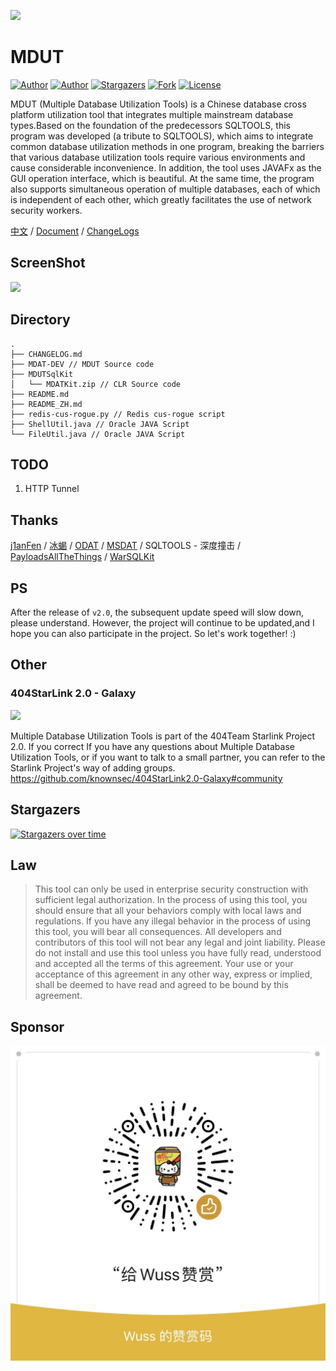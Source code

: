 ![](https://i.loli.net/2021/05/10/bX6FP4shupnBoDJ.png)
# MDUT
[![Author](https://img.shields.io/badge/author-Ch1ng-red.svg?style=flat-square)](https://github.com/ch1ngg)
[![Author](https://img.shields.io/badge/author-j1anFen-red.svg?style=flat-square)](https://github.com/j1anFen)
[![Stargazers](https://img.shields.io/github/stars/SafeGroceryStore/MDUT.svg?style=flat-square)](https://github.com/SafeGroceryStore/MDUT/stargazers)
[![Fork](https://img.shields.io/github/forks/SafeGroceryStore/MDUT.svg?style=flat-square)](https://github.com/SafeGroceryStore/MDUT/ork)
[![License](https://img.shields.io/github/license/SafeGroceryStore/MDUT.svg?style=flat-square)](https://github.com/SafeGroceryStore/MDUT/blob/main/LICENSE)

MDUT (Multiple Database Utilization Tools) is a Chinese database cross platform utilization tool that integrates multiple mainstream database types.Based on the foundation of the predecessors SQLTOOLS, this program was developed (a tribute to SQLTOOLS), which aims to integrate common database utilization methods in one program, breaking the barriers that various database utilization tools require various environments and cause considerable inconvenience. In addition, the tool uses JAVAFx as the GUI operation interface, which is beautiful. At the same time, the program also supports simultaneous operation of multiple databases, each of which is independent of each other, which greatly facilitates the use of network security workers.

[中文](./README_ZH.md) / [Document](https://www.yuque.com/u21224612/nezuig) / [ChangeLogs](./CHANGELOG.md)
## ScreenShot
![](https://i.loli.net/2021/05/11/c1M6YqZNAOnjmfp.png)

## Directory
```
.
├── CHANGELOG.md
├── MDAT-DEV // MDUT Source code
├── MDUTSqlKit
│   └── MDATKit.zip // CLR Source code
├── README.md
├── README_ZH.md
├── redis-cus-rogue.py // Redis cus-rogue script
├── ShellUtil.java // Oracle JAVA Script
└── FileUtil.java // Oracle JAVA Script
```


## TODO
1. HTTP Tunnel

## Thanks
[j1anFen](https://jianfensec.com/) / [冰蝎](https://github.com/rebeyond/Behinder) / [ODAT](https://github.com/quentinhardy/odat) / [MSDAT](https://github.com/quentinhardy/msdat) / SQLTOOLS - 深度撞击
 / [PayloadsAllTheThings](https://github.com/swisskyrepo/PayloadsAllTheThings) / [WarSQLKit](https://github.com/mindspoof/MSSQL-Fileless-Rootkit-WarSQLKit)

## PS
After the release of `v2.0`, the subsequent update speed will slow down, please understand. However, the project will continue to be updated,and I hope you can also participate in the project. So let's work together! :)

## Other
### 404StarLink 2.0 - Galaxy

![](https://github.com/knownsec/404StarLink-Project/raw/master/logo.png)

Multiple Database Utilization Tools is part of the 404Team Starlink Project 2.0. If you correct
If you have any questions about Multiple Database Utilization Tools, or if you want to talk to a small partner, you can refer to the Starlink Project's way of adding groups.
https://github.com/knownsec/404StarLink2.0-Galaxy#community

## Stargazers
[![Stargazers over time](https://starchart.cc/SafeGroceryStore/MDUT.svg)](https://starchart.cc/SafeGroceryStore/MDUT.svg)


## Law
> This tool can only be used in enterprise security construction with sufficient legal authorization. In the process of using this tool, you should ensure that all your behaviors comply with local laws and regulations. If you have any illegal behavior in the process of using this tool, you will bear all consequences. All developers and contributors of this tool will not bear any legal and joint liability. Please do not install and use this tool unless you have fully read, understood and accepted all the terms of this agreement. Your use or your acceptance of this agreement in any other way, express or implied, shall be deemed to have read and agreed to be bound by this agreement.

## Sponsor
![](/image/3521639573330_.pic.jpg)